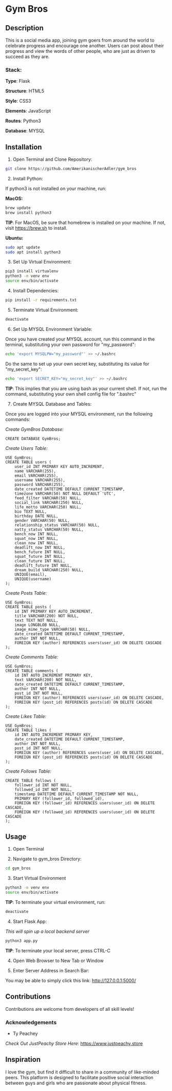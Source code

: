 # Gym Bros

## Description

This is a social media app, joining gym goers from around the world to celebrate progress and encourage one another. Users can post about their progress and view the words of other people, who are just as driven to succeed as they are.

### Stack:

**Type**: Flask

**Structure**: HTML5

**Style**: CSS3

**Elements**: JavaScript

**Routes**: Python3

**Database**: MYSQL

## Installation

1) Open Terminal and Clone Repository:

```bash
git clone https://github.com/AmerikanischerAdler/gym_bros
```

2) Install Python:

If python3 is not installed on your machine, run:

**MacOS:**

```bash
brew update 
brew install python3
``` 

**TIP**: For MacOS, be sure that homebrew is installed on your machine. If not, visit https://brew.sh to install.

**Ubuntu:**

```bash
sudo apt update 
sudo apt install python3
```

3) Set Up Virtual Environment:

```bash
pip3 install virtualenv
python3 -m venv env
source env/bin/activate
```

4) Install Dependencies:

```bash
pip install -r requirements.txt
```

5) Terminate Virtual Environment:

```bash 
deactivate
```

6) Set Up MYSQL Environment Variable:

Once you have created your MYSQL account, run this command in the terminal, substituting your own password for "my_password":

```bash
echo 'export MYSQLPW="my_password"' >> ~/.bashrc
```

Do the same to set up your own secret key, substituting its value for "my_secret_key":

```bash
echo 'export SECRET_KEY="my_secret_key"' >> ~/.bashrc
```

**TIP**: This implies that you are using bash as your current shell. If not, run
the command, substituting your own shell config file for ".bashrc"

7) Create MYSQL Database and Tables:

Once you are logged into your MYSQL environment, run the following commands:

*Create GymBros Database:*

```mysql
CREATE DATABASE GymBros;
```

*Create Users Table:*

```mysql
USE GymBros;
CREATE TABLE users (
    user_id INT PRIMARY KEY AUTO_INCREMENT, 
    name VARCHAR(255), 
    email VARCHAR(255), 
    username VARCHAR(255), 
    password VARCHAR(255),
    date_created DATETIME DEFAULT CURRENT_TIMESTAMP,
    timezone VARCHAR(50) NOT NULL DEFAULT 'UTC',
    feed_filter VARCHAR(50) NULL,
    social_link VARCHAR(250) NULL,
    life_motto VARCHAR(250) NULL,
    bio TEXT NULL,
    birthday DATE NULL,
    gender VARCHAR(50) NULL,
    relationship_status VARCHAR(50) NULL,
    natty_status VARCHAR(50) NULL,
    bench_now INT NULL,
    squat_now INT NULL,
    clean_now INT NULL,
    deadlift_now INT NULL,
    bench_future INT NULL,
    squat_future INT NULL,
    clean_future INT NULL,
    deadlift_future INT NULL,
    dream_build VARCHAR(250) NULL,
    UNIQUE(email),
    UNIQUE(username)
);
``` 

*Create Posts Table:*

```mysql
USE GymBros;
CREATE TABLE posts (
    id INT PRIMARY KEY AUTO_INCREMENT,
    title VARCHAR(200) NOT NULL,
    text TEXT NOT NULL,
    image LONGBLOB NULL,
    image_mime_type VARCHAR(50) NULL,
    date_created DATETIME DEFAULT CURRENT_TIMESTAMP,
    author INT NOT NULL,
    FOREIGN KEY (author) REFERENCES users(user_id) ON DELETE CASCADE
);
```

*Create Comments Table:*

```mysql
USE GymBros;
CREATE TABLE comments (
    id INT AUTO_INCREMENT PRIMARY KEY,
    text VARCHAR(200) NOT NULL,
    date_created DATETIME DEFAULT CURRENT_TIMESTAMP,
    author INT NOT NULL,
    post_id INT NOT NULL,
    FOREIGN KEY (author) REFERENCES users(user_id) ON DELETE CASCADE,
    FOREIGN KEY (post_id) REFERENCES posts(id) ON DELETE CASCADE
);
```

*Create Likes Table:*

```mysql
USE GymBros;
CREATE TABLE likes (
    id INT AUTO_INCREMENT PRIMARY KEY,
    date_created DATETIME DEFAULT CURRENT_TIMESTAMP,
    author INT NOT NULL,
    post_id INT NOT NULL,
    FOREIGN KEY (author) REFERENCES users(user_id) ON DELETE CASCADE,
    FOREIGN KEY (post_id) REFERENCES posts(id) ON DELETE CASCADE
);
```

*Create Follows Table:*

```mysql
CREATE TABLE follows (
    follower_id INT NOT NULL,
    followed_id INT NOT NULL,
    timestamp DATETIME DEFAULT CURRENT_TIMESTAMP NOT NULL,
    PRIMARY KEY (follower_id, followed_id),
    FOREIGN KEY (follower_id) REFERENCES users(user_id) ON DELETE CASCADE,
    FOREIGN KEY (followed_id) REFERENCES users(user_id) ON DELETE CASCADE
);
```

## Usage

1) Open Terminal

2) Navigate to gym_bros Directory:

```bash
cd gym_bros
```

3) Start Virtual Environment

```bash
python3 -m venv env
source env/bin/activate
```

**TIP**: To terminate your virtual environment, run:

```bash
deactivate
```

4) Start Flask App:

*This will spin up a local backend server*

```bash
python3 app.py
```

**TIP**: To terminate your local server, press CTRL-C

4) Open Web Browser to New Tab or Window

5) Enter Server Address in Search Bar:

You may be able to simply click this link: http://127.0.0.1:5000/

## Contributions

Contributions are welcome from developers of all skill levels!

### Acknowledgements

* Ty Peachey

*Check Out JustPeachy Store Here:* https://www.justpeachy.store

## Inspiration

I love the gym, but find it difficult to share in a community of like-minded peers. This platform is designed to facilitate positive social interaction between guys and girls who are passionate about physical fitness.

